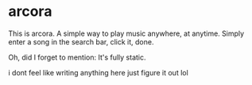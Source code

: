 # arcora
This is arcora. A simple way to play music anywhere, at anytime.
Simply enter a song in the search bar, click it, done.

Oh, did I forget to mention: It's fully static.

i dont feel like writing anything here just figure it out lol